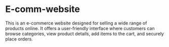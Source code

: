 # E-comm-website
This is an e-commerce website designed for selling a wide range of products online. It offers a user-friendly interface where customers can browse categories, view product details, add items to the cart, and securely place orders. 
